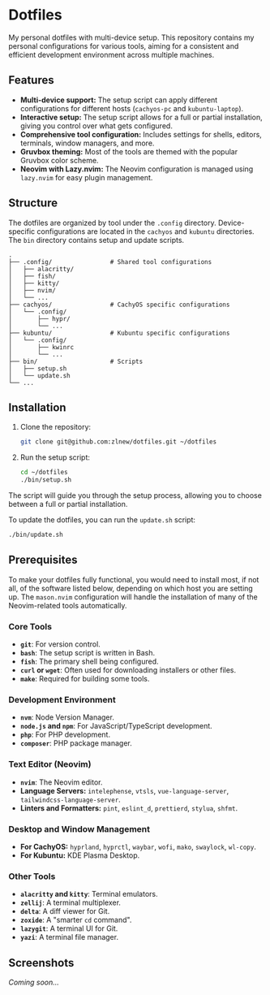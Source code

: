 # Dotfiles

My personal dotfiles with multi-device setup. This repository contains my personal configurations for various tools, aiming for a consistent and efficient development environment across multiple machines.

## Features

*   **Multi-device support:** The setup script can apply different configurations for different hosts (`cachyos-pc` and `kubuntu-laptop`).
*   **Interactive setup:** The setup script allows for a full or partial installation, giving you control over what gets configured.
*   **Comprehensive tool configuration:** Includes settings for shells, editors, terminals, window managers, and more.
*   **Gruvbox theming:** Most of the tools are themed with the popular Gruvbox color scheme.
*   **Neovim with Lazy.nvim:** The Neovim configuration is managed using `lazy.nvim` for easy plugin management.

## Structure

The dotfiles are organized by tool under the `.config` directory. Device-specific configurations are located in the `cachyos` and `kubuntu` directories. The `bin` directory contains setup and update scripts.

```
.
├── .config/                # Shared tool configurations
│   ├── alacritty/
│   ├── fish/
│   ├── kitty/
│   ├── nvim/
│   └── ...
├── cachyos/                # CachyOS specific configurations
│   └── .config/
│       ├── hypr/
│       └── ...
├── kubuntu/                # Kubuntu specific configurations
│   └── .config/
│       ├── kwinrc
│       └── ...
├── bin/                    # Scripts
│   ├── setup.sh
│   └── update.sh
└── ...
```

## Installation

1.  Clone the repository:

    ```bash
    git clone git@github.com:zlnew/dotfiles.git ~/dotfiles
    ```

2.  Run the setup script:

    ```bash
    cd ~/dotfiles
    ./bin/setup.sh
    ```

The script will guide you through the setup process, allowing you to choose between a full or partial installation.

To update the dotfiles, you can run the `update.sh` script:

```bash
./bin/update.sh
```

## Prerequisites

To make your dotfiles fully functional, you would need to install most, if not all, of the software listed below, depending on which host you are setting up. The `mason.nvim` configuration will handle the installation of many of the Neovim-related tools automatically.

### Core Tools

*   **`git`**: For version control.
*   **`bash`**: The setup script is written in Bash.
*   **`fish`**: The primary shell being configured.
*   **`curl` or `wget`**: Often used for downloading installers or other files.
*   **`make`**: Required for building some tools.

### Development Environment

*   **`nvm`**: Node Version Manager.
*   **`node.js` and `npm`**: For JavaScript/TypeScript development.
*   **`php`**: For PHP development.
*   **`composer`**: PHP package manager.

### Text Editor (Neovim)

*   **`nvim`**: The Neovim editor.
*   **Language Servers:** `intelephense`, `vtsls`, `vue-language-server`, `tailwindcss-language-server`.
*   **Linters and Formatters:** `pint`, `eslint_d`, `prettierd`, `stylua`, `shfmt`.

### Desktop and Window Management

*   **For CachyOS:** `hyprland`, `hyprctl`, `waybar`, `wofi`, `mako`, `swaylock`, `wl-copy`.
*   **For Kubuntu:** KDE Plasma Desktop.

### Other Tools

*   **`alacritty` and `kitty`**: Terminal emulators.
*   **`zellij`**: A terminal multiplexer.
*   **`delta`**: A diff viewer for Git.
*   **`zoxide`**: A "smarter `cd` command".
*   **`lazygit`**: A terminal UI for Git.
*   **`yazi`**: A terminal file manager.

## Screenshots

*Coming soon...*

